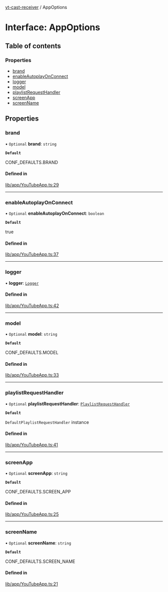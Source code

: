 [yt-cast-receiver](../README.md) / AppOptions

# Interface: AppOptions

## Table of contents

### Properties

- [brand](AppOptions.md#brand)
- [enableAutoplayOnConnect](AppOptions.md#enableautoplayonconnect)
- [logger](AppOptions.md#logger)
- [model](AppOptions.md#model)
- [playlistRequestHandler](AppOptions.md#playlistrequesthandler)
- [screenApp](AppOptions.md#screenapp)
- [screenName](AppOptions.md#screenname)

## Properties

### brand

• `Optional` **brand**: `string`

**`Default`**

CONF_DEFAULTS.BRAND

#### Defined in

[lib/app/YouTubeApp.ts:29](https://github.com/patrickkfkan/yt-cast-receiver/blob/89ae18a/src/lib/app/YouTubeApp.ts#L29)

___

### enableAutoplayOnConnect

• `Optional` **enableAutoplayOnConnect**: `boolean`

**`Default`**

true

#### Defined in

[lib/app/YouTubeApp.ts:37](https://github.com/patrickkfkan/yt-cast-receiver/blob/89ae18a/src/lib/app/YouTubeApp.ts#L37)

___

### logger

• **logger**: [`Logger`](Logger.md)

#### Defined in

[lib/app/YouTubeApp.ts:42](https://github.com/patrickkfkan/yt-cast-receiver/blob/89ae18a/src/lib/app/YouTubeApp.ts#L42)

___

### model

• `Optional` **model**: `string`

**`Default`**

CONF_DEFAULTS.MODEL

#### Defined in

[lib/app/YouTubeApp.ts:33](https://github.com/patrickkfkan/yt-cast-receiver/blob/89ae18a/src/lib/app/YouTubeApp.ts#L33)

___

### playlistRequestHandler

• `Optional` **playlistRequestHandler**: [`PlaylistRequestHandler`](../classes/PlaylistRequestHandler.md)

**`Default`**

`DefaultPlaylistRequestHandler` instance

#### Defined in

[lib/app/YouTubeApp.ts:41](https://github.com/patrickkfkan/yt-cast-receiver/blob/89ae18a/src/lib/app/YouTubeApp.ts#L41)

___

### screenApp

• `Optional` **screenApp**: `string`

**`Default`**

CONF_DEFAULTS.SCREEN_APP

#### Defined in

[lib/app/YouTubeApp.ts:25](https://github.com/patrickkfkan/yt-cast-receiver/blob/89ae18a/src/lib/app/YouTubeApp.ts#L25)

___

### screenName

• `Optional` **screenName**: `string`

**`Default`**

CONF_DEFAULTS.SCREEN_NAME

#### Defined in

[lib/app/YouTubeApp.ts:21](https://github.com/patrickkfkan/yt-cast-receiver/blob/89ae18a/src/lib/app/YouTubeApp.ts#L21)
